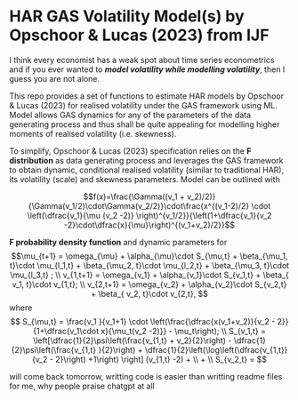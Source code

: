 # HAR GAS Volatility Model(s) by Opschoor & Lucas (2023) from IJF
 
I think every economist has a weak spot about time series econometrics and if you ever wanted to ***model volatility while modelling volatility***, then I guess you are not alone. 

This repo provides a set of functions to estimate HAR models by Opschoor & Lucas (2023) for realised volatility under the GAS framework using ML. Model allows GAS dynamics for any of the parameters of the data generating process and thus shall be quite appealing for modelling higher moments of realised volatility (i.e. skewness).

To simplify, Opschoor & Lucas (2023) specification relies on the **F distribution** as data generating process and leverages the GAS framework to obtain dynamic, conditional realised volatility (similar to traditional HAR),  its volatility (scale) and skewness parameters. Model can be outlined with 

$$f(x)=\frac{\Gamma((v_1 + v_2)/2)}{\Gamma(v_1/2)\cdot\Gamma(v_2/2)}\cdot\frac{x^{(v_1-2)/2} \cdot \left(\dfrac{v_1}{\mu (v_2 -2)} \right)^{v_1/2}}{\left(1+\dfrac{v_1}{v_2 -2}\cdot\dfrac{x}{\mu}\right)^{(v_1+v_2)/2}}$$ 

**F probability density function** and dynamic parameters for 
$$\mu_{t+1} = \omega_{\mu} + \alpha_{\mu}\cdot S_{\mu,t} + \beta_{\mu_1, t}\cdot \mu_{l_1,t} + \beta_{\mu_2, t}\cdot \mu_{l_2,t} + \beta_{\mu_3, t}\cdot \mu_{l_3,t} ; \\ 
v_{1,t+1} = \omega_{v_1} + \alpha_{v_1}\cdot S_{v_1,t} + \beta_{ v_1, t}\cdot v_{1,t}; \\ 
v_{2,t+1} = \omega_{v_2} + \alpha_{v_2}\cdot S_{v_2,t} + \beta_{ v_2, t}\cdot v_{2,t}, $$ where $$ S_{\mu,t} = \frac{v_1 }{v_1+1} \cdot \left(\frac{\dfrac{x(v_1+v_2)}{v_2 - 2}}{1+\dfrac{v_1\cdot x}{\mu_t(v_2 -2)}} - \mu_t\right); 
\\ S_{v_1,t} = \left[\dfrac{1}{2}\psi\left(\frac{v_{1,t} + v_2}{2}\right) - \dfrac{1}{2}\psi\left(\frac{v_{1,t} }{2}\right) + \dfrac{1}{2}\left(\log\left(\dfrac{v_{1,t}}{v_2 - 2}\right) +1\right)  \right]  (v_{1,t} -2) + \\ +
\\ S_{v_2,t} = $$

will come back tomorrow, writting code is easier than writting readme files for me, why people praise chatgpt at all

